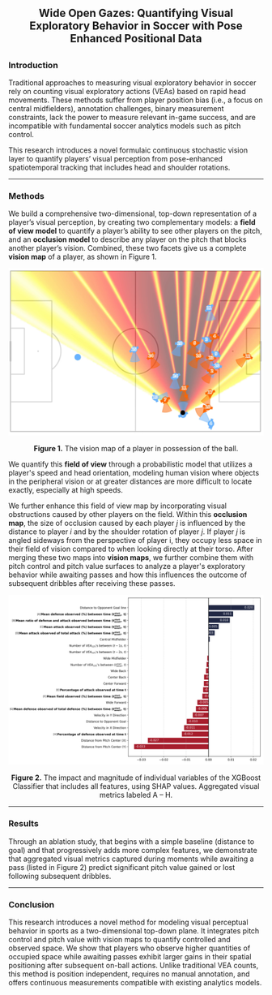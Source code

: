 <div align="center"><h2> Wide Open Gazes: Quantifying Visual Exploratory Behavior in Soccer with Pose Enhanced Positional Data <h2></div>

### Introduction
Traditional approaches to measuring visual exploratory behavior in soccer rely on counting visual exploratory actions (VEAs) based on rapid head movements. These methods suffer from player position bias (i.e., a focus on central midfielders), annotation challenges, binary measurement constraints, lack the power to measure relevant in-game success, and are incompatible with fundamental soccer analytics models such as pitch control.

This research introduces a novel formulaic continuous stochastic vision layer to quantify players’ visual perception from pose-enhanced spatiotemporal tracking that includes head and shoulder rotations.

---

### Methods
We build a comprehensive two-dimensional, top-down representation of a player’s visual perception, by creating two complementary models: a **field of view model** to quantify a player’s ability to see other players on the pitch, and an **occlusion model** to describe any player on the pitch that blocks another player’s vision. Combined, these two facets give us a complete **vision map** of a player, as shown in Figure 1.
 
<div align="center">
  <img src="assets/vision.png" alt="SHAP Value Image" width="600">
  <p><strong>Figure 1.</strong> The vision map of a player in possession of the ball.</p>
</div>

We quantify this **field of view** through a probabilistic model that utilizes a player's speed and head orientation, modeling human vision where objects in the peripheral vision or at greater distances are more difficult to locate exactly, especially at high speeds.

We further enhance this field of view map by incorporating visual obstructions caused by other players on the field. Within this **occlusion map**, the size of occlusion caused by each player <i>j</i> is influenced by the distance to player <i>i</i> and by the shoulder rotation of player <i>j</i>. If player <i>j</i> is angled sideways from the perspective of player i, they occupy less space in their field of vision compared to when looking directly at their torso.
After merging these two maps into **vision maps**, we further combine them with pitch control and pitch value surfaces to analyze a player's exploratory behavior while awaiting passes and how this influences the outcome of subsequent dribbles after receiving these passes.
 

<div align="center">
  <img src="assets/shap.png" alt="SHAP Value Image" width="600">
  <p><strong>Figure 2.</strong> The impact and magnitude of individual variables of the XGBoost Classifier that includes all features, using SHAP values. Aggregated visual metrics labeled A – H.</p>
</div>

---

### Results
Through an ablation study, that begins with a simple baseline (distance to goal) and that progressively adds more complex features, we demonstrate that aggregated visual metrics captured during moments while awaiting a pass (listed in Figure 2) predict significant pitch value gained or lost following subsequent dribbles.

---

### Conclusion
This research introduces a novel method for modeling visual perceptual behavior in sports as a two-dimensional top-down plane. It integrates pitch control and pitch value with vision maps to quantify controlled and observed space. We show that players who observe higher quantities of occupied space while awaiting passes exhibit larger gains in their spatial positioning after subsequent on-ball actions. Unlike traditional VEA counts, this method is position independent, requires no manual annotation, and offers continuous measurements compatible with existing analytics models.


